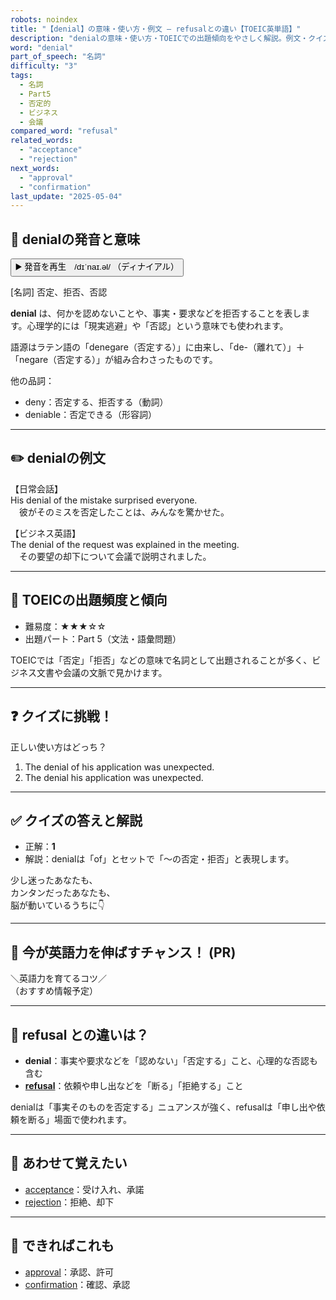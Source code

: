 ```yaml
---
robots: noindex
title: "【denial】の意味・使い方・例文 ― refusalとの違い【TOEIC英単語】"
description: "denialの意味・使い方・TOEICでの出題傾向をやさしく解説。例文・クイズ付きでrefusalとの違いもわかりやすく学べます。"
word: "denial"
part_of_speech: "名詞"
difficulty: "3"
tags:
  - 名詞
  - Part5
  - 否定的
  - ビジネス
  - 会議
compared_word: "refusal"
related_words:
  - "acceptance"
  - "rejection"
next_words:
  - "approval"
  - "confirmation"
last_update: "2025-05-04"
---
```


## 🔰 denialの発音と意味

<button class="play-audio" onclick="playTTS('denial')">
  <span class="play-audio-main">
    ▶️ 発音を再生　/dɪˈnaɪ.əl/
  </span>
  <span class="play-audio-sub">
    （ディナイアル）
  </span>
</button>

[名詞] 否定、拒否、否認

**denial** は、何かを認めないことや、事実・要求などを拒否することを表します。心理学的には「現実逃避」や「否認」という意味でも使われます。

語源はラテン語の「denegare（否定する）」に由来し、「de-（離れて）」＋「negare（否定する）」が組み合わさったものです。

他の品詞：  
- deny：否定する、拒否する（動詞）
- deniable：否定できる（形容詞）

---

## ✏️ denialの例文

【日常会話】  
His denial of the mistake surprised everyone.  
　彼がそのミスを否定したことは、みんなを驚かせた。

【ビジネス英語】  
The denial of the request was explained in the meeting.  
　その要望の却下について会議で説明されました。

---

## 🎯 TOEICの出題頻度と傾向

- 難易度：★★★☆☆
- 出題パート：Part 5（文法・語彙問題）

TOEICでは「否定」「拒否」などの意味で名詞として出題されることが多く、ビジネス文書や会議の文脈で見かけます。

---

## ❓ クイズに挑戦！

正しい使い方はどっち？

1. The denial of his application was unexpected.  
2. The denial his application was unexpected.

---

## ✅ クイズの答えと解説

- 正解：**1**
- 解説：denialは「of」とセットで「～の否定・拒否」と表現します。

少し迷ったあなたも、  
カンタンだったあなたも、  
脳が動いているうちに👇️

---

## 🚀 今が英語力を伸ばすチャンス！ (PR)

<div class="info-center">
＼英語力を育てるコツ／<br>  
（おすすめ情報予定）
</div>

---

## 🤔  refusal との違いは？

- **denial**：事実や要求などを「認めない」「否定する」こと、心理的な否認も含む
- **[refusal](/word/refusal/)**：依頼や申し出などを「断る」「拒絶する」こと

denialは「事実そのものを否定する」ニュアンスが強く、refusalは「申し出や依頼を断る」場面で使われます。

---

## 🧩 あわせて覚えたい

- [acceptance](/word/acceptance/)：受け入れ、承諾
- [rejection](/word/rejection/)：拒絶、却下

---

## 📖 できればこれも

- [approval](/word/approval/)：承認、許可
- [confirmation](/word/confirmation/)：確認、承認

<!-- cvid: aid42_bid04 -->
